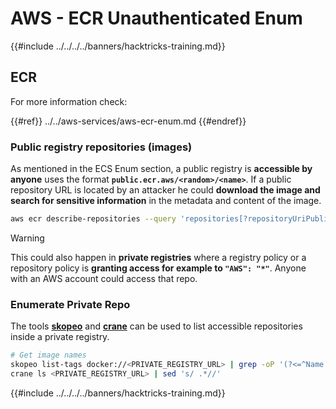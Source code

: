 # AWS - ECR Unauthenticated Enum

{{#include ../../../../banners/hacktricks-training.md}}

## ECR

For more information check:

{{#ref}}
../../aws-services/aws-ecr-enum.md
{{#endref}}

### Public registry repositories (images)

As mentioned in the ECS Enum section, a public registry is **accessible by anyone** uses the format **`public.ecr.aws/<random>/<name>`**. If a public repository URL is located by an attacker he could **download the image and search for sensitive information** in the metadata and content of the image.

```bash
aws ecr describe-repositories --query 'repositories[?repositoryUriPublic == `true`].repositoryName' --output text
```

> [!WARNING]
> This could also happen in **private registries** where a registry policy or a repository policy is **granting access for example to `"AWS": "*"`**. Anyone with an AWS account could access that repo.

### Enumerate Private Repo

The tools [**skopeo**](https://github.com/containers/skopeo) and [**crane**](https://github.com/google/go-containerregistry/blob/main/cmd/crane/doc/crane.md) can be used to list accessible repositories inside a private registry.

```bash
# Get image names
skopeo list-tags docker://<PRIVATE_REGISTRY_URL> | grep -oP '(?<=^Name: ).+'
crane ls <PRIVATE_REGISTRY_URL> | sed 's/ .*//'
```

{{#include ../../../../banners/hacktricks-training.md}}





